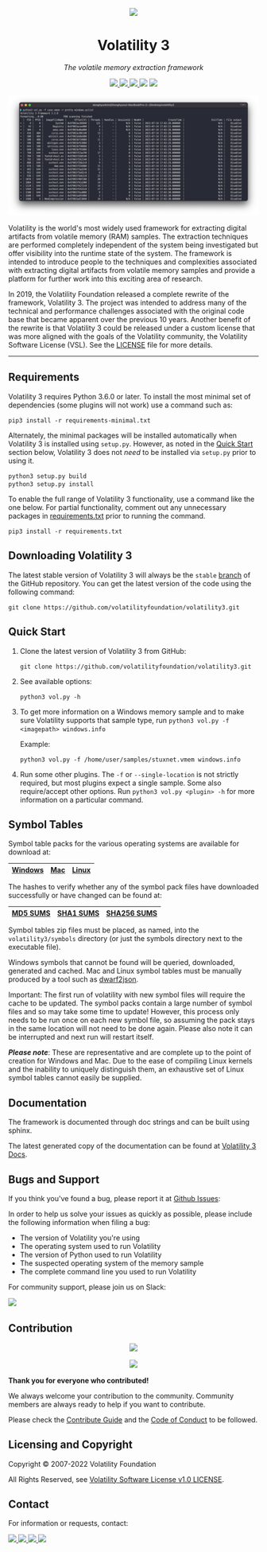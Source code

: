 <p align='center'><img src="doc/source/_static/favicon.ico" height="128"></p>
<h1 align="center">Volatility 3</a></h1>
<p align="center">
  <em>The volatile memory extraction framework</em>
</p>
<p align="center">
    <a href="https://github.com/volatilityfoundation/volatility3/actions/workflows/build-pypi.yml">
        <img src=https://github.com/volatilityfoundation/volatility3/actions/workflows/build-pypi.yml/badge.svg>
    </a>
    <a href="https://volatility3.readthedocs.io/en/latest/">
        <img src="https://img.shields.io/readthedocs/volatility3/latest">
    </a>
    <a href="https://github.com/volatilityfoundation/volatility3/releases">
        <img src=https://img.shields.io/github/v/release/volatilityfoundation/volatility3>
    </a>
    <img src=https://img.shields.io/github/downloads/volatilityfoundation/volatility3/total>
    <a href="https://twitter.com/volatility">
        <img src=https://img.shields.io/twitter/follow/volatility?style=social>
    </a>
    </p>
<p align="center">
<img src="doc/source/_static/screenshot.png">
</p>

Volatility is the world's most widely used framework for extracting digital
artifacts from volatile memory (RAM) samples. The extraction techniques are
performed completely independent of the system being investigated but offer
visibility into the runtime state of the system. The framework is intended
to introduce people to the techniques and complexities associated with
extracting digital artifacts from volatile memory samples and provide a
platform for further work into this exciting area of research.

In 2019, the Volatility Foundation released a complete rewrite of the
framework, Volatility 3. The project was intended to address many of the
technical and performance challenges associated with the original
code base that became apparent over the previous 10 years. Another benefit
of the rewrite is that Volatility 3 could be released under a custom
license that was more aligned with the goals of the Volatility community,
the Volatility Software License (VSL). See the 
[LICENSE](https://www.volatilityfoundation.org/license/vsl-v1.0) file for 
more details.
* * *
## Requirements

Volatility 3 requires Python 3.6.0 or later. To install the most minimal set of dependencies (some plugins will not work) use a command such as:

```shell
pip3 install -r requirements-minimal.txt
```

Alternately, the minimal packages will be installed automatically when Volatility 3 is installed using `setup.py`. However, as noted in the [Quick Start](#quick-start) section below, Volatility 3 does not *need* to be installed via `setup.py` prior to using it.

```shell
python3 setup.py build 
python3 setup.py install
```

To enable the full range of Volatility 3 functionality, use a command like the one below. For partial functionality, comment out any unnecessary packages in [requirements.txt](requirements.txt) prior to running the command.

```shell
pip3 install -r requirements.txt
```

## Downloading Volatility 3

The latest stable version of Volatility 3 will always be the `stable` [branch](https://github.com/volatilityfoundation/volatility3/tree/stable) of the GitHub repository. You can get the latest version of the code using the following command:

```shell
git clone https://github.com/volatilityfoundation/volatility3.git
```

## Quick Start

1. Clone the latest version of Volatility 3 from GitHub:

    ```shell
    git clone https://github.com/volatilityfoundation/volatility3.git
    ```

2. See available options:

    ```shell
    python3 vol.py -h
    ```

3. To get more information on a Windows memory sample and to make sure
Volatility supports that sample type, run
`python3 vol.py -f <imagepath> windows.info`

   Example:

    ```shell
    python3 vol.py -f /home/user/samples/stuxnet.vmem windows.info
    ```

4. Run some other plugins. The `-f` or `--single-location` is not strictly
required, but most plugins expect a single sample. Some also
require/accept other options.  Run `python3 vol.py <plugin> -h`
for more information on a particular command.

## Symbol Tables

Symbol table packs for the various operating systems are available for download at:

|[Windows](https://downloads.volatilityfoundation.org/volatility3/symbols/windows.zip)|[Mac](https://downloads.volatilityfoundation.org/volatility3/symbols/mac.zip)|[Linux](https://downloads.volatilityfoundation.org/volatility3/symbols/linux.zip)|
|:---:|:---:|:---:|


The hashes to verify whether any of the symbol pack files have downloaded successfully or have changed can be found at:

|[MD5 SUMS](https://downloads.volatilityfoundation.org/volatility3/symbols/MD5SUMS)|[SHA1 SUMS](https://downloads.volatilityfoundation.org/volatility3/symbols/SHA1SUMS)|[SHA256 SUMS](https://downloads.volatilityfoundation.org/volatility3/symbols/SHA256SUMS)|
|:---:|:---:|:---:|

Symbol tables zip files must be placed, as named, into the `volatility3/symbols` directory (or just the symbols directory next to the executable file).

Windows symbols that cannot be found will be queried, downloaded, generated and cached.  Mac and Linux symbol tables must be manually produced by a tool such as [dwarf2json](https://github.com/volatilityfoundation/dwarf2json).

Important: The first run of volatility with new symbol files will require the cache to be updated.  The symbol packs contain a large number of symbol files and so may take some time to update!
However, this process only needs to be run once on each new symbol file, so assuming the pack stays in the same location will not need to be done again.  Please also note it can be interrupted and next run will restart itself.

***Please note***: These are representative and are complete up to the point of creation for Windows and Mac.  Due to the ease of compiling Linux kernels and the inability to uniquely distinguish them, an exhaustive set of Linux symbol tables cannot easily be supplied.

## Documentation

The framework is documented through doc strings and can be built using sphinx.

The latest generated copy of the documentation can be found at [Volatility 3 Docs](https://volatility3.readthedocs.io/en/latest).

## Bugs and Support

If you think you've found a bug, please report it at [Github Issues](https://github.com/volatilityfoundation/volatility3/issues):

In order to help us solve your issues as quickly as possible,
please include the following information when filing a bug:

- The version of Volatility you're using
- The operating system used to run Volatility
- The version of Python used to run Volatility
- The suspected operating system of the memory sample
- The complete command line you used to run Volatility

For community support, please join us on Slack:

<a href="https://www.volatilityfoundation.org/slack" target="_blank">
    <img src="https://img.shields.io/badge/Join Volatility Community-4A154B?style=for-the-badge&logo=slack&logoColor=white">
</a>

## Contribution

<p align="center">
<a href="https://github.com/volatilityfoundation/volatility3/graphs/contributors">
  <img src="https://contrib.rocks/image?repo=volatilityfoundation/volatility3" width="600"/>
</a>
</p>
<p align="center">
<a href="https://github.com/volatilityfoundation/volatility3/graphs/contributors">
    <img src="https://img.shields.io/github/contributors/volatilityfoundation/volatility3">
</a>
</p>

**Thank you for everyone who contributed!**

We always welcome your contribution to the community. Community members are always ready to help if you want to contribute.

Please check the [Contribute Guide](https://opensource.guide/how-to-contribute/) and the [Code of Conduct](./.github/CODE_OF_CONDUCT.md) to be followed.

## Licensing and Copyright

Copyright © 2007-2022 Volatility Foundation

All Rights Reserved, see [Volatility Software License v1.0 LICENSE](https://www.volatilityfoundation.org/license/vsl-v1.0).


## Contact

For information or requests, contact:

<p align="left">
    <a href="https://www.volatilityfoundation.org">
        <img src="https://img.shields.io/badge/Volatility Foundation-4285F4?style=for-the-badge&logo=Google Chrome&logoColor=white">
    </a>
    <a href="https://volatility-labs.blogspot.com">
        <img src="https://img.shields.io/badge/Volatility LABS-FF5722?style=for-the-badge&logo=Blogger&logoColor=white">
    </a>
    <a href="mailto:volatility@volatilityfoundation.org">
        <img src="https://img.shields.io/badge/Volatility Foundation-EA4335?style=for-the-badge&logo=Gmail&logoColor=white">
    </a>
    <a href="https://twitter.com/volatility">
        <img src="https://img.shields.io/badge/Volatility-1DA1F2?style=for-the-badge&logo=Twitter&logoColor=white">
    </a>
</p>